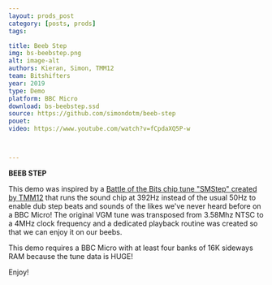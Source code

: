 ```yaml
---
layout: prods_post
category: [posts, prods]
tags: 

title: Beeb Step
img: bs-beebstep.png
alt: image-alt
authors: Kieran, Simon, TMM12
team: Bitshifters
year: 2019
type: Demo
platform: BBC Micro
download: bs-beebstep.ssd
source: https://github.com/simondotm/beeb-step
pouet: 
video: https://www.youtube.com/watch?v=fCpdaXQ5P-w



---
```


**BEEB STEP**

This demo was inspired by a [Battle of the Bits chip tune "SMStep" created by TMM12](http://battleofthebits.org/arena/Entry/SMStep/24092/) that runs the sound chip at 392Hz instead of the usual 50Hz to enable dub step beats and sounds of the likes we've never heard before on a BBC Micro! The original VGM tune was transposed from 3.58Mhz NTSC to a 4MHz clock frequency and a dedicated playback routine was created so that we can enjoy it on our beebs.

This demo requires a BBC Micro with at least four banks of 16K sideways RAM because the tune data is HUGE!

Enjoy!